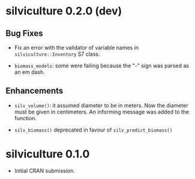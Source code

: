 
# silviculture 0.2.0 (dev)

## Bug Fixes

* Fix an error with the validator of variable names in `silviculture::Inventory` S7 class.

* `biomass_models`: some were failing because the "-" sign was parsed as an em dash.

## Enhancements

* `silv_volume()`: it assumed diameter to be in meters. Now the diameter must be given in centimeters. An informing message was added to the function.

* `silv_biomass()` deprecated in favour of `silv_predict_biomass()`

# silviculture 0.1.0

* Initial CRAN submission.
